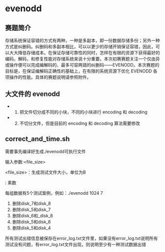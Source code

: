 # evenodd

## 赛题简介

存储系统保证容错的方式有两种，一种是多副本，即一份数据存储多份；另外一种方式是纠删码。纠删码和多副本相比，可以以更少的存储开销保证容错，因此，可以大大降低存储成本。在保证存储可靠性的同时，怎样在有限的资源下获得最好的编码，解码，和修复性能对存储系统来说十分重要。本次初赛赛题关注一个仅由异或操作便可以完成编解码的、最多可容两错的纠删码——EVENODD。本次赛题的目标是，在保证编解码正确性的基础上，在有限的系统资源下优化 EVENODD 各项操作的性能。具体的赛题说明请参照附件。


## 大文件的 evenodd

- 1. 把文件切分成不同的小块，不同的小块进行 encoding 和 decoding
- 2. 不切分文件，但是目前的 encoding 和 decoding 算法需要修改

## correct_and_time.sh
需要事先编译好生成./evenodd可执行文件

输入参数:<file_size> <prime>

<file_size>：生成测试文件大小，单位为B

<prime>: 素数

每组数据有5个测试案例，例如：./evenodd 1024 7
1. 删除disk_7和disk_8
2. 删除disk_5和disk_7
3. 删除disk_6和_disk_8
4. 删除disk_5和disk_6
5. 删除disk_5和disk_4

所有测试出错信息被保存在error_log.txt文件里，如果没有error_log.txt说明所有测试没有问题，有error_log.txt文件出现，则说明至少有一种测试数据出错